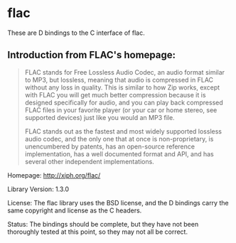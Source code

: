 flac
====

These are D bindings to the C interface of flac.

Introduction from FLAC's homepage:
---
> FLAC stands for Free Lossless Audio Codec, an audio format similar to MP3, but lossless, meaning that audio is compressed in FLAC without any loss in quality. This is similar to how Zip works, except with FLAC you will get much better compression because it is designed specifically for audio, and you can play back compressed FLAC files in your favorite player (or your car or home stereo, see supported devices) just like you would an MP3 file.
>
> FLAC stands out as the fastest and most widely supported lossless audio codec, and the only one that at once is non-proprietary, is unencumbered by patents, has an open-source reference implementation, has a well documented format and API, and has several other independent implementations.

Homepage: http://xiph.org/flac/

Library Version: 1.3.0

License: The flac library uses the BSD license, and the D bindings carry the
same copyright and license as the C headers.

Status: The bindings should be complete, but they have not been thoroughly
tested at this point, so they may not all be correct.
